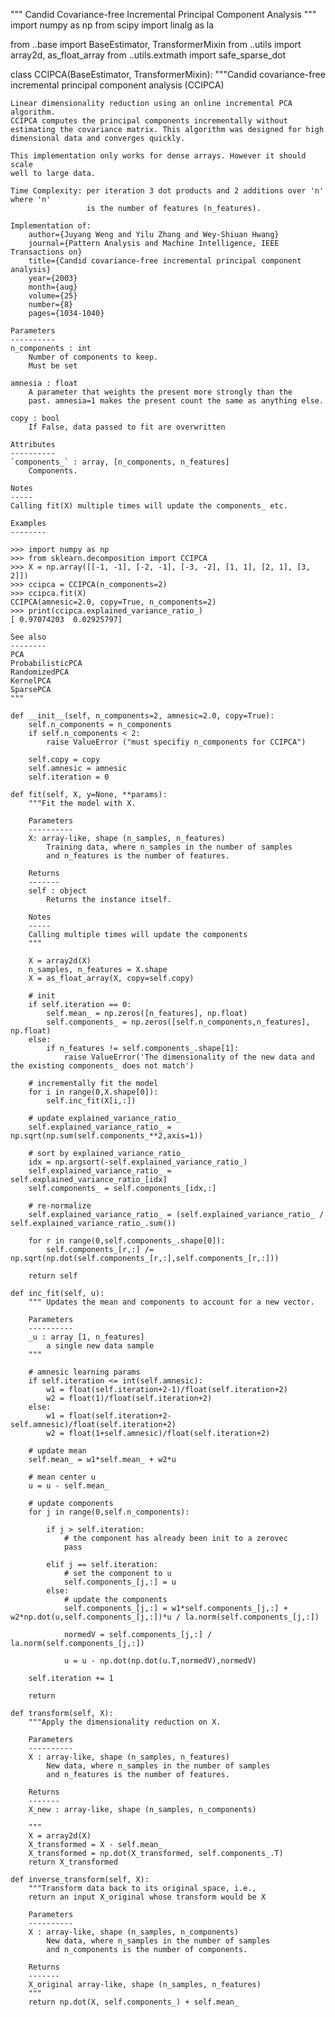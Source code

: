 """ Candid Covariance-free Incremental Principal Component Analysis
"""
import numpy as np
from scipy import linalg as la

from ..base import BaseEstimator, TransformerMixin
from ..utils import array2d, as_float_array
from ..utils.extmath import safe_sparse_dot

class CCIPCA(BaseEstimator, TransformerMixin):
    """Candid covariance-free incremental principal component analysis (CCIPCA)

    Linear dimensionality reduction using an online incremental PCA algorithm.
    CCIPCA computes the principal components incrementally without
    estimating the covariance matrix. This algorithm was designed for high
    dimensional data and converges quickly.

    This implementation only works for dense arrays. However it should scale
    well to large data.

    Time Complexity: per iteration 3 dot products and 2 additions over 'n' where 'n'
                     is the number of features (n_features).

    Implementation of:
        author={Juyang Weng and Yilu Zhang and Wey-Shiuan Hwang}
        journal={Pattern Analysis and Machine Intelligence, IEEE Transactions on}
        title={Candid covariance-free incremental principal component analysis}
        year={2003}
        month={aug}
        volume={25}
        number={8}
        pages={1034-1040}

    Parameters
    ----------
    n_components : int
        Number of components to keep.
        Must be set

    amnesia : float
        A parameter that weights the present more strongly than the
        past. amnesia=1 makes the present count the same as anything else.

    copy : bool
        If False, data passed to fit are overwritten

    Attributes
    ----------
    `components_` : array, [n_components, n_features]
        Components.

    Notes
    -----
    Calling fit(X) multiple times will update the components_ etc.

    Examples
    --------

    >>> import numpy as np
    >>> from sklearn.decomposition import CCIPCA
    >>> X = np.array([[-1, -1], [-2, -1], [-3, -2], [1, 1], [2, 1], [3, 2]])
    >>> ccipca = CCIPCA(n_components=2)
    >>> ccipca.fit(X)
    CCIPCA(amnesic=2.0, copy=True, n_components=2)
    >>> print(ccipca.explained_variance_ratio_)
    [ 0.97074203  0.02925797]

    See also
    --------
    PCA
    ProbabilisticPCA
    RandomizedPCA
    KernelPCA
    SparsePCA
    """

    def __init__(self, n_components=2, amnesic=2.0, copy=True):
        self.n_components = n_components
        if self.n_components < 2:
            raise ValueError ("must specifiy n_components for CCIPCA")

        self.copy = copy
        self.amnesic = amnesic
        self.iteration = 0

    def fit(self, X, y=None, **params):
        """Fit the model with X.

        Parameters
        ----------
        X: array-like, shape (n_samples, n_features)
            Training data, where n_samples in the number of samples
            and n_features is the number of features.

        Returns
        -------
        self : object
            Returns the instance itself.

        Notes
        -----
        Calling multiple times will update the components
        """

        X = array2d(X)
        n_samples, n_features = X.shape
        X = as_float_array(X, copy=self.copy)

        # init
        if self.iteration == 0:
            self.mean_ = np.zeros([n_features], np.float)
            self.components_ = np.zeros([self.n_components,n_features], np.float)
        else:
            if n_features != self.components_.shape[1]:
                raise ValueError('The dimensionality of the new data and the existing components_ does not match')

        # incrementally fit the model
        for i in range(0,X.shape[0]):
            self.inc_fit(X[i,:])

        # update explained_variance_ratio_
        self.explained_variance_ratio_ = np.sqrt(np.sum(self.components_**2,axis=1))

        # sort by explained_variance_ratio_
        idx = np.argsort(-self.explained_variance_ratio_)
        self.explained_variance_ratio_ = self.explained_variance_ratio_[idx]
        self.components_ = self.components_[idx,:]

        # re-normalize
        self.explained_variance_ratio_ = (self.explained_variance_ratio_ / self.explained_variance_ratio_.sum())

        for r in range(0,self.components_.shape[0]):
            self.components_[r,:] /= np.sqrt(np.dot(self.components_[r,:],self.components_[r,:]))

        return self

    def inc_fit(self, u):
        """ Updates the mean and components to account for a new vector.

        Parameters
        ----------
        _u : array [1, n_features]
            a single new data sample
        """

        # amnesic learning params
        if self.iteration <= int(self.amnesic):
            w1 = float(self.iteration+2-1)/float(self.iteration+2)
            w2 = float(1)/float(self.iteration+2)
        else:
            w1 = float(self.iteration+2-self.amnesic)/float(self.iteration+2)
            w2 = float(1+self.amnesic)/float(self.iteration+2)

        # update mean
        self.mean_ = w1*self.mean_ + w2*u

        # mean center u
        u = u - self.mean_

        # update components
        for j in range(0,self.n_components):

            if j > self.iteration:
                # the component has already been init to a zerovec
                pass

            elif j == self.iteration:
                # set the component to u
                self.components_[j,:] = u
            else:
                # update the components
                self.components_[j,:] = w1*self.components_[j,:] + w2*np.dot(u,self.components_[j,:])*u / la.norm(self.components_[j,:])

                normedV = self.components_[j,:] / la.norm(self.components_[j,:])

                u = u - np.dot(np.dot(u.T,normedV),normedV)

        self.iteration += 1

        return

    def transform(self, X):
        """Apply the dimensionality reduction on X.

        Parameters
        ----------
        X : array-like, shape (n_samples, n_features)
            New data, where n_samples in the number of samples
            and n_features is the number of features.

        Returns
        -------
        X_new : array-like, shape (n_samples, n_components)

        """
        X = array2d(X)
        X_transformed = X - self.mean_
        X_transformed = np.dot(X_transformed, self.components_.T)
        return X_transformed

    def inverse_transform(self, X):
        """Transform data back to its original space, i.e.,
        return an input X_original whose transform would be X

        Parameters
        ----------
        X : array-like, shape (n_samples, n_components)
            New data, where n_samples in the number of samples
            and n_components is the number of components.

        Returns
        -------
        X_original array-like, shape (n_samples, n_features)
        """
        return np.dot(X, self.components_) + self.mean_
